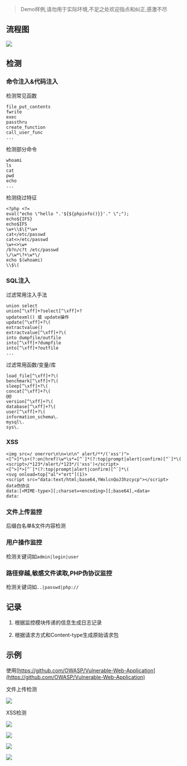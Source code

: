 >Demo样例,请勿用于实际环境,不足之处欢迎指点和纠正,感激不尽

## 流程图

![](https://cdn.jsdelivr.net/gh/AMDyesIntelno/PicGoImg@master/202206011714843.png)

## 检测

### 命令注入&代码注入

检测常见函数

```
file_put_contents
fwrite
exec
passthru
create_function
call_user_func
...
```

检测部分命令

```
whoami
ls
cat
pwd
echo
...
```

检测绕过特征

```
<?php <?=
eval("echo \"hello ".'${${phpinfo()}}'." \";");
echo${IFS}
echo$IFS
\w+\\$\{*\w+
cat</etc/passwd
cat<>/etc/passwd
\w+<>\w+
/b?n/c?t /etc/passwd
\/\w*\?+\w*\/
echo $(whoami)
\\$\(
```

### SQL注入

过滤常用注入手法

```
union select
union[^\xff]+?select[^\xff]+?
updatexml() 或 update操作
update[^\xff]+?\(
extractvalue()
extractvalue[^\xff]+?\(
into dumpfile/outfile
into[^\xff]+?dumpfile
into[^\xff]+?outfile
...
```

过滤常用函数/变量/库

```
load_file[^\xff]+?\(
benchmark[^\xff]+?\(
sleep[^\xff]+?\(
concat[^\xff]+?\(
@@
version[^\xff]+?\(
database[^\xff]+?\(
user[^\xff]+?\(
information_schema\.
mysql\.
sys\.
```

### XSS

```
<img src=/ onerror\n\n=\n\n" alert/**/('xss')">
<[^>]*\s+(?:on|href)\w*\s*=[^`]*(?:top|prompt|alert|confirm)[^`]*\(
<script>/*123*/alert/*123*/('xss')</script>
<[^>]*>[^`]*(?:top|prompt|alert|confirm)[^`]*\(
<svg onload=top["al"+"ert"](1)>
<script src="data:text/html;base64,YWxlcnQoJ3hzcycp"></script>
data伪协议
data:[<MIME-type>][;charset=<encoding>][;base64],<data>
data:
```

### 文件上传监控

后缀白名单&文件内容检测

### 用户操作监控

检测关键词如`admin|login|user`

### 路径穿越,敏感文件读取,PHP伪协议监控

检测关键词如`..|passwd|php://`

## 记录

1. 根据监控模块传递的信息生成日志记录

2. 根据请求方式和Content-type生成原始请求包

## 示例

使用[https://github.com/OWASP/Vulnerable-Web-Application](https://github.com/OWASP/Vulnerable-Web-Application)

文件上传检测

![](https://cdn.jsdelivr.net/gh/AMDyesIntelno/PicGoImg@master/202206011714622.png)

XSS检测

![](https://cdn.jsdelivr.net/gh/AMDyesIntelno/PicGoImg@master/202206011716647.png)

![](https://cdn.jsdelivr.net/gh/AMDyesIntelno/PicGoImg@master/202206011716153.png)

![](https://cdn.jsdelivr.net/gh/AMDyesIntelno/PicGoImg@master/202206011717277.png)

![](https://cdn.jsdelivr.net/gh/AMDyesIntelno/PicGoImg@master/202206011717048.png)

